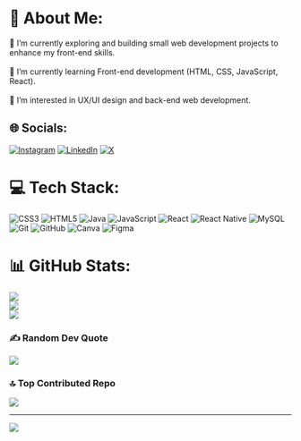 # 💫 About Me:
🔭 I’m currently exploring and building small web development projects to enhance my front-end skills.<br><br>🌱 I’m currently learning Front-end development (HTML, CSS, JavaScript, React).<br><br>💬 I’m interested in UX/UI design and back-end web development.


## 🌐 Socials:
[![Instagram](https://img.shields.io/badge/Instagram-%23E4405F.svg?logo=Instagram&logoColor=white)](https://instagram.com/facug.007) [![LinkedIn](https://img.shields.io/badge/LinkedIn-%230077B5.svg?logo=linkedin&logoColor=white)](https://linkedin.com/in/gfacundon) [![X](https://img.shields.io/badge/X-black.svg?logo=X&logoColor=white)](https://x.com/GFacundoN) 

# 💻 Tech Stack:
![CSS3](https://img.shields.io/badge/css3-%231572B6.svg?style=for-the-badge&logo=css3&logoColor=white) ![HTML5](https://img.shields.io/badge/html5-%23E34F26.svg?style=for-the-badge&logo=html5&logoColor=white) ![Java](https://img.shields.io/badge/java-%23ED8B00.svg?style=for-the-badge&logo=openjdk&logoColor=white) ![JavaScript](https://img.shields.io/badge/javascript-%23323330.svg?style=for-the-badge&logo=javascript&logoColor=%23F7DF1E) ![React](https://img.shields.io/badge/react-%2320232a.svg?style=for-the-badge&logo=react&logoColor=%2361DAFB) ![React Native](https://img.shields.io/badge/react_native-%2320232a.svg?style=for-the-badge&logo=react&logoColor=%2361DAFB) ![MySQL](https://img.shields.io/badge/mysql-4479A1.svg?style=for-the-badge&logo=mysql&logoColor=white) ![Git](https://img.shields.io/badge/git-%23F05033.svg?style=for-the-badge&logo=git&logoColor=white) ![GitHub](https://img.shields.io/badge/github-%23121011.svg?style=for-the-badge&logo=github&logoColor=white) ![Canva](https://img.shields.io/badge/Canva-%2300C4CC.svg?style=for-the-badge&logo=Canva&logoColor=white) ![Figma](https://img.shields.io/badge/figma-%23F24E1E.svg?style=for-the-badge&logo=figma&logoColor=white)
# 📊 GitHub Stats:
![](https://github-readme-stats.vercel.app/api?username=GFacundoN&theme=blue_navy&hide_border=true&include_all_commits=false&count_private=false)<br/>
![](https://github-readme-streak-stats.herokuapp.com/?user=GFacundoN&theme=blue_navy&hide_border=true)<br/>
![](https://github-readme-stats.vercel.app/api/top-langs/?username=GFacundoN&theme=blue_navy&hide_border=true&include_all_commits=false&count_private=false&layout=compact)

### ✍️ Random Dev Quote
![](https://quotes-github-readme.vercel.app/api?type=vetical&theme=radical)

### 🔝 Top Contributed Repo
![](https://github-contributor-stats.vercel.app/api?username=GFacundoN&limit=5&theme=dark&combine_all_yearly_contributions=true)

---
[![](https://visitcount.itsvg.in/api?id=GFacundoN&icon=2&color=1)](https://visitcount.itsvg.in)
